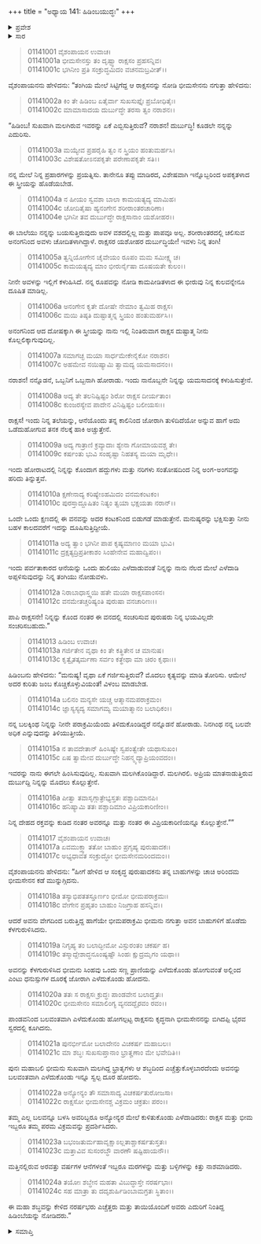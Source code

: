 +++
title = "ಅಧ್ಯಾಯ 141: ಹಿಡಿಂಬಯುದ್ಧಃ"
+++

<details><summary>ಪ್ರವೇಶ</summary>


।।   ಓಂ ಓಂ ನಮೋ ನಾರಾಯಣಾಯ।।   ಶ್ರೀ ವೇದವ್ಯಾಸಾಯ ನಮಃ ।।

ಶ್ರೀ ಕೃಷ್ಣದ್ವೈಪಾಯನ ವೇದವ್ಯಾಸ ವಿರಚಿತ  

**ಶ್ರೀ ಮಹಾಭಾರತ**

**ಆದಿ ಪರ್ವ**

**ಹಿಡಿಂಬವಧ ಪರ್ವ**

**ಅಧ್ಯಾಯ 141**

</details>


<details><summary>ಸಾರ</summary>

ಭೀಮನು ಹಿಂಡಿಂಬನನ್ನು ಕೊಲ್ಲುವುದಾಗಿ ಹೇಳುವುದು (1-12). ಕೋಪದಿಂದ ಮುನ್ನುಗ್ಗಿ ಬಂದ ಹಿಡಿಂಬನೊಂದಿಗೆ ಭೀಮನ ಭಯಂಕರ ಯುದ್ಧನಡೆಯುವಾಗ ಎಚ್ಚೆತ್ತ ಪಾಂಡವರು ಅಲ್ಲಿ ನಿಂತಿದ್ದ ಹಿಡಿಂಬಿಯನ್ನು ನೋಡಿದುದು (13-24).

</details>




> 01141001 ವೈಶಂಪಾಯನ ಉವಾಚ।  
01141001a ಭೀಮಸೇನಸ್ತು ತಂ ದೃಷ್ಟ್ವಾ ರಾಕ್ಷಸಂ ಪ್ರಹಸನ್ನಿವ।  
01141001c ಭಗಿನೀಂ ಪ್ರತಿ ಸಂಕ್ರುದ್ಧಮಿದಂ ವಚನಮಬ್ರವೀತ್।।

ವೈಶಂಪಾಯನನು ಹೇಳಿದನು: “ತಂಗಿಯ ಮೇಲೆ ಸಿಟ್ಟಿಗೆದ್ದ ಆ ರಾಕ್ಷಸನನ್ನು ನೋಡಿ ಭೀಮಸೇನನು ನಗುತ್ತಾ ಹೇಳಿದನು:

> 01141002a ಕಿಂ ತೇ ಹಿಡಿಂಬ ಏತೈರ್ವಾ ಸುಖಸುಪ್ತೈಃ ಪ್ರಬೋಧಿತೈಃ।  
01141002c ಮಾಮಾಸಾದಯ ದುರ್ಬುದ್ಧೇ ತರಸಾ ತ್ವಂ ನರಾಶನ।।

“ಹಿಡಿಂಬ! ಸುಖವಾಗಿ ಮಲಗಿರುವ ಇವರನ್ನು ಏಕೆ ಎಬ್ಬಿಸುತ್ತಿರುವೆ? ನರಾಶನ! ದುರ್ಬುದ್ಧಿ! ಕೂಡಲೇ ನನ್ನನ್ನು ಎದುರಿಸು.

> 01141003a ಮಯ್ಯೇವ ಪ್ರಹರೈಹಿ ತ್ವಂ ನ ಸ್ತ್ರಿಯಂ ಹಂತುಮರ್ಹಸಿ।   
01141003c ವಿಶೇಷತೋಽನಪಕೃತೇ ಪರೇಣಾಪಕೃತೇ ಸತಿ।।

ನನ್ನ ಮೇಲೆ ನಿನ್ನ ಪ್ರಹಾರಗಳನ್ನು ಪ್ರಯತ್ನಿಸು. ತಾನೇನೂ ತಪ್ಪು ಮಾಡಿರದ, ವಿಶೇಷವಾಗಿ ಇನ್ನೊಬ್ಬರಿಂದ ಅಪಕೃತಳಾದ ಈ ಸ್ತ್ರೀಯನ್ನು ಹೊಡೆಯಬೇಡ.

> 01141004a ನ ಹೀಯಂ ಸ್ವವಶಾ ಬಾಲಾ ಕಾಮಯತ್ಯದ್ಯ ಮಾಮಿಹ।  
01141004c ಚೋದಿತೈಷಾ ಹ್ಯನಂಗೇನ ಶರೀರಾಂತರಚಾರಿಣಾ।  
01141004e ಭಗಿನೀ ತವ ದುರ್ಬುದ್ಧೇ ರಾಕ್ಷಸಾನಾಂ ಯಶೋಹರ।।

ಈ ಬಾಲೆಯು ನನ್ನನ್ನು ಬಯಸುತ್ತಿರುವುದು ಅವಳ ವಶದಲ್ಲಿಲ್ಲ ಮತ್ತು ಪಾಪವೂ ಅಲ್ಲ. ಶರೀರಾಂತರದಲ್ಲಿ ಚಲಿಸುವ ಅನಂಗನಿಂದ ಅವಳು ಚೋದಿತಳಾಗಿದ್ದಾಳೆ. ರಾಕ್ಷಸರ ಯಶೋಹರ ದುರ್ಬುದ್ಧಿಯೇ! ಇವಳು ನಿನ್ನ ತಂಗಿ!

> 01141005a ತ್ವನ್ನಿಯೋಗೇನ ಚೈವೇಯಂ ರೂಪಂ ಮಮ ಸಮೀಕ್ಷ್ಯ ಚ।  
01141005c ಕಾಮಯತ್ಯದ್ಯ ಮಾಂ ಭೀರುರ್ನೈಷಾ ದೂಷಯತೇ ಕುಲಂ।।

ನೀನೇ ಅವಳನ್ನು ಇಲ್ಲಿಗೆ ಕಳುಹಿಸಿದೆ. ನನ್ನ ರೂಪವನ್ನು ನೋಡಿ ಕಾಮಪೀಡಿತಳಾದ ಈ ಭೀರುವು ನಿನ್ನ ಕುಲವನ್ನೇನೂ ದೂಷಿತ ಮಾಡಿಲ್ಲ.

> 01141006a ಅನಂಗೇನ ಕೃತೇ ದೋಷೇ ನೇಮಾಂ ತ್ವಮಿಹ ರಾಕ್ಷಸ।  
01141006c ಮಯಿ ತಿಷ್ಠತಿ ದುಷ್ಟಾತ್ಮನ್ನ ಸ್ತ್ರಿಯಂ ಹಂತುಮರ್ಹಸಿ।।

ಅನಂಗನಿಂದ ಆದ ದೋಷಕ್ಕಾಗಿ ಈ ಸ್ತ್ರೀಯನ್ನು ನಾನು ಇಲ್ಲಿ ನಿಂತಿರುವಾಗ ರಾಕ್ಷಸ ದುಷ್ಟಾತ್ಮ ನೀನು ಕೊಲ್ಲಲಿಕ್ಕಾಗುವುದಿಲ್ಲ.

> 01141007a ಸಮಾಗಚ್ಛ ಮಯಾ ಸಾರ್ಧಮೇಕೇನೈಕೋ ನರಾಶನ।  
01141007c ಅಹಮೇವ ನಯಿಷ್ಯಾಮಿ ತ್ವಾಮದ್ಯ ಯಮಸಾದನಂ।।

ನರಾಶನ! ನನ್ನೊಡನೆ, ಒಬ್ಬನಿಗೆ ಒಬ್ಬನಾಗಿ ಹೋರಾಡು. ಇಂದು ನಾನೊಬ್ಬನೇ ನಿನ್ನನ್ನು ಯಮಸಾದನಕ್ಕೆ ಕಳುಹಿಸುತ್ತೇನೆ.

> 01141008a ಅದ್ಯ ತೇ ತಲನಿಷ್ಪಿಷ್ಟಂ ಶಿರೋ ರಾಕ್ಷಸ ದೀರ್ಯತಾಂ।  
01141008c ಕುಂಜರಸ್ಯೇವ ಪಾದೇನ ವಿನಿಷ್ಪಿಷ್ಟಂ ಬಲೀಯಸಃ।।

ರಾಕ್ಷಸ! ಇಂದು ನಿನ್ನ ತಲೆಯನ್ನು, ಆನೆಯೊಂದು ತನ್ನ ಕಾಲಿನಿಂದ ಜೋರಾಗಿ ತುಳಿದಿದೆಯೋ ಅನ್ನುವ ಹಾಗೆ ಅದು ಒಡೆದುಹೋಗುವ ತನಕ ನೆಲಕ್ಕೆ ಹಾಕಿ ಅಚ್ಚುತ್ತೇನೆ.

> 01141009a ಅದ್ಯ ಗಾತ್ರಾಣಿ ಕ್ರವ್ಯಾದಾಃ ಶ್ಯೇನಾ ಗೋಮಾಯವಶ್ಚ ತೇ।  
01141009c ಕರ್ಷಂತು ಭುವಿ ಸಂಹೃಷ್ಟಾ ನಿಹತಸ್ಯ ಮಯಾ ಮೃಧೇ।।

ಇಂದು ಹೋರಾಟದಲ್ಲಿ ನಿನ್ನನ್ನು ಕೊಂದಾಗ ಹದ್ದುಗಳು ಮತ್ತು ನರಿಗಳು ಸಂತೋಷದಿಂದ ನಿನ್ನ ಅಂಗ-ಅಂಗವನ್ನು ಹರಿದು ತಿನ್ನುತ್ತವೆ.

> 01141010a ಕ್ಷಣೇನಾದ್ಯ ಕರಿಷ್ಯೇಽಹಮಿದಂ ವನಮಕಂಟಕಂ।   
01141010c ಪುರಸ್ತಾದ್ದೂಷಿತಂ ನಿತ್ಯಂ ತ್ವಯಾ ಭಕ್ಷಯತಾ ನರಾನ್।।

ಒಂದೇ ಒಂದು ಕ್ಷಣದಲ್ಲಿ ಈ ವನವನ್ನು ಅದರ ಕಂಟಕನಿಂದ ಬಿಡುಗಡೆ ಮಾಡುತ್ತೇನೆ. ಮನುಷ್ಯರನ್ನು ಭಕ್ಷಿಸುತ್ತಾ ನೀನು ಬಹಳ ಕಾಲದವರೆಗೆ ಇದನ್ನು ದೂಷಿಸುತ್ತಿದ್ದೀಯೆ.

> 01141011a ಅದ್ಯ ತ್ವಾಂ ಭಗಿನೀ ಪಾಪ ಕೃಷ್ಯಮಾಣಂ ಮಯಾ ಭುವಿ।  
01141011c ದ್ರಕ್ಷತ್ಯದ್ರಿಪ್ರತೀಕಾಶಂ ಸಿಂಹೇನೇವ ಮಹಾದ್ವಿಪಂ।।

ಇಂದು ಪರ್ವತಾಕಾರದ ಆನೆಯನ್ನು ಒಂದು ಹುಲಿಯು ಎಳೆದಾಡುವಂತೆ ನಿನ್ನನ್ನು ನಾನು ನೆಲದ ಮೇಲೆ ಎಳೆದಾಡಿ ಅಪ್ಪಳಿಸುವುದನ್ನು ನಿನ್ನ ತಂಗಿಯು ನೋಡುವಳು.

> 01141012a ನಿರಾಬಾಧಾಸ್ತ್ವಯಿ ಹತೇ ಮಯಾ ರಾಕ್ಷಸಪಾಂಸನ।  
01141012c ವನಮೇತಚ್ಚರಿಷ್ಯಂತಿ ಪುರುಷಾ ವನಚಾರಿಣಃ।।

ಪಾಪಿ ರಾಕ್ಷಸನೇ! ನಿನ್ನನ್ನು ಕೊಂದ ನಂತರ ಈ ವನದಲ್ಲಿ ಸಂಚರಿಸುವ ಪುರುಷರು ನಿನ್ನ ಭಯವಿಲ್ಲದೇ ಸಂಚರಿಸಬಹುದು.”

> 01141013 ಹಿಡಿಂಬ ಉವಾಚ।  
01141013a ಗರ್ಜಿತೇನ ವೃಥಾ ಕಿಂ ತೇ ಕತ್ಥಿತೇನ ಚ ಮಾನುಷ।  
01141013c ಕೃತ್ವೈತತ್ಕರ್ಮಣಾ ಸರ್ವಂ ಕತ್ಥೇಥಾ ಮಾ ಚಿರಂ ಕೃಥಾಃ।।

ಹಿಡಿಂಬನು ಹೇಳಿದನು: “ಮನುಷ್ಯ! ವೃಥಾ ಏಕೆ ಗರ್ಜಿಸುತ್ತಿರುವೆ? ಮೊದಲು ಕೃತ್ಯವನ್ನು ಮಾಡಿ ತೋರಿಸು. ಆಮೇಲೆ ಅದರ ಕುರಿತು ಜಂಬ ಕೊಚ್ಚಿಕೊಳ್ಳುವಿಯಂತೆ! ವಿಳಂಬ ಮಾಡಬೇಡ.

> 01141014a ಬಲಿನಂ ಮನ್ಯಸೇ ಯಚ್ಚ ಆತ್ಮಾನಮಪರಾಕ್ರಮಂ।  
01141014c ಜ್ಞಾಸ್ಯಸ್ಯದ್ಯ ಸಮಾಗಮ್ಯ ಮಯಾತ್ಮಾನಂ ಬಲಾಧಿಕಂ।।

ನನ್ನ ಬಲಕ್ಕಿಂಥ ನಿನ್ನನ್ನು ನೀನೇ ಪರಾಕ್ರಮಿಯೆಂದು ತಿಳಿದುಕೊಂಡಿದ್ದರೆ ನನ್ನೊಡನೆ ಹೋರಾಡು. ನಿನಗಿಂಥ ನನ್ನ ಬಲವೇ ಅಧಿಕ ಎನ್ನುವುದನ್ನು ತಿಳಿಯುತ್ತೀಯೆ.

> 01141015a ನ ತಾವದೇತಾನ್ ಹಿಂಸಿಷ್ಯೇ ಸ್ವಪಂತ್ವೇತೇ ಯಥಾಸುಖಂ।   
01141015c ಏಷ ತ್ವಾಮೇವ ದುರ್ಬುದ್ಧೇ ನಿಹನ್ಮ್ಯದ್ಯಾಪ್ರಿಯಂವದಂ।।

ಇವರನ್ನು ನಾನು ಈಗಲೇ ಹಿಂಸಿಸುವುದಿಲ್ಲ. ಸುಖವಾಗಿ ಮಲಗಿಕೊಂಡಿದ್ದಾರೆ. ಮಲಗಿರಲಿ. ಅಪ್ರಿಯ ಮಾತನಾಡುತ್ತಿರುವ ದುರ್ಬುದ್ದಿ ನಿನ್ನನ್ನು ಮೊದಲು ಕೊಲ್ಲುತ್ತೇನೆ.

> 01141016a ಪೀತ್ವಾ ತವಾಸೃಗ್ಗಾತ್ರೇಭ್ಯಸ್ತತಃ ಪಶ್ಚಾದಿಮಾನಪಿ।  
01141016c ಹನಿಷ್ಯಾಮಿ ತತಃ ಪಶ್ಚಾದಿಮಾಂ ವಿಪ್ರಿಯಕಾರಿಣೀಂ।।

ನಿನ್ನ ದೇಹದ ರಕ್ತವನ್ನು ಕುಡಿದ ನಂತರ ಅವರನ್ನೂ ಮತ್ತು ನಂತರ ಈ ವಿಪ್ರಿಯಕಾರಿಣಿಯನ್ನೂ ಕೊಲ್ಲುತ್ತೇನೆ.””

> 01141017 ವೈಶಂಪಾಯನ ಉವಾಚ।  
01141017a ಏವಮುಕ್ತ್ವಾ ತತೋ ಬಾಹುಂ ಪ್ರಗೃಹ್ಯ ಪುರುಷಾದಕಃ।   
01141017c ಅಭ್ಯಧಾವತ ಸಂಕ್ರುದ್ಧೋ ಭೀಮಸೇನಮರಿಂದಮಂ।।

ವೈಶಂಪಾಯನನು ಹೇಳಿದನು: “ಹೀಗೆ ಹೇಳಿದ ಆ ಸಂಕೃದ್ಧ ಪುರುಷಾದಕನು ತನ್ನ ಬಾಹುಗಳನ್ನು ಚಾಚಿ ಅರಿಂದಮ ಭೀಮಸೇನನ ಕಡೆ ಮುನ್ನುಗ್ಗಿದನು.

> 01141018a ತಸ್ಯಾಭಿಪತತಸ್ತೂರ್ಣಂ ಭೀಮೋ ಭೀಮಪರಾಕ್ರಮಃ।  
01141018c ವೇಗೇನ ಪ್ರಹೃತಂ ಬಾಹುಂ ನಿಜಗ್ರಾಹ ಹಸನ್ನಿವ।।

ಆದರೆ ಅವನು ವೇಗದಿಂದ ಬರುತ್ತಿದ್ದ ಹಾಗೆಯೇ ಭೀಮಪರಾಕ್ರಮಿ ಭೀಮನು ನಗುತ್ತಾ ಅವನ ಬಾಹುಗಳಿಗೆ ಹೊಡೆದು ಕೆಳಗುರುಳಿಸಿದನು.

> 01141019a ನಿಗೃಹ್ಯ ತಂ ಬಲಾದ್ಭೀಮೋ ವಿಸ್ಫುರಂತಂ ಚಕರ್ಷ ಹ।  
01141019c ತಸ್ಮಾದ್ದೇಶಾದ್ಧನೂಂಷ್ಯಷ್ಟೌ ಸಿಂಹಃ ಕ್ಷುದ್ರಮೃಗಂ ಯಥಾ।।

ಅವನನ್ನು ಕೆಳಗುರುಳಿಸಿದ ಭೀಮನು ಸಿಂಹವು ಒಂದು ಸಣ್ಣ ಪ್ರಾಣಿಯನ್ನು ಎಳೆದುಕೊಂಡು ಹೋಗುವಂತೆ ಅಲ್ಲಿಂದ ಎಂಟು ಧನುಸ್ಸುಗಳ ದೂರಕ್ಕೆ ಜೋರಾಗಿ ಎಳೆದುಕೊಂಡು ಹೋದನು.

> 01141020a ತತಃ ಸ ರಾಕ್ಷಸಃ ಕ್ರುದ್ಧಃ ಪಾಂಡವೇನ ಬಲಾದ್ಧೃತಃ।   
01141020c ಭೀಮಸೇನಂ ಸಮಾಲಿಂಗ್ಯ ವ್ಯನದದ್ಭೈರವಂ ರವಂ।।

ಪಾಂಡವನಿಂದ ಬಲವಂತವಾಗಿ ಎಳೆದುಕೊಂಡು ಹೋಗಲ್ಪಟ್ಟ ರಾಕ್ಷಸನು ಕೃದ್ಧನಾಗಿ ಭೀಮಸೇನನನ್ನು ಬಿಗಿದಪ್ಪಿ ಭೈರವ ಸ್ವರದಲ್ಲಿ ಕೂಗಿದನು.

> 01141021a ಪುನರ್ಭೀಮೋ ಬಲಾದೇನಂ ವಿಚಕರ್ಷ ಮಹಾಬಲಃ।  
01141021c ಮಾ ಶಬ್ಧಃ ಸುಖಸುಪ್ತಾನಾಂ ಭ್ರಾತೄಣಾಂ ಮೇ ಭವೇದಿತಿ।।

ಪುನಃ ಮಹಾಬಲಿ ಭೀಮನು ಸುಖವಾಗಿ ಮಲಗಿದ್ದ ಭ್ರಾತೃಗಳು ಆ ಶಬ್ಧದಿಂದ ಎಚ್ಚೆತ್ತುಕೊಳ್ಳಬಾರದೆಂದು ಅವನನ್ನು ಬಲವಂತವಾಗಿ ಎಳೆದುಕೊಂಡು ಇನ್ನೂ ಸ್ವಲ್ಪ ದೂರ ಹೋದನು.

> 01141022a ಅನ್ಯೋನ್ಯಂ ತೌ ಸಮಾಸಾದ್ಯ ವಿಚಕರ್ಷತುರೋಜಸಾ।  
01141022c ರಾಕ್ಷಸೋ ಭೀಮಸೇನಶ್ಚ ವಿಕ್ರಮಂ ಚಕ್ರತುಃ ಪರಂ।।

ತಮ್ಮ ಎಲ್ಲ ಬಲವನ್ನೂ ಬಳಸಿ ಅವರಿಬ್ಬರೂ ಅನ್ಯೋನ್ಯರ ಮೇಲೆ ಕುಳಿತುಕೊಂಡು ಎಳೆದಾಡಿದರು: ರಾಕ್ಷಸ ಮತ್ತು ಭೀಮ ಇಬ್ಬರೂ ತಮ್ಮ ಪರಮ ವಿಕ್ರಮವನ್ನು ಪ್ರದರ್ಶಿಸಿದರು.

> 01141023a ಬಭಂಜತುರ್ಮಹಾವೃಕ್ಷಾಽಲ್ಲತಾಶ್ಚಾಕರ್ಷತುಸ್ತತಃ।  
01141023c ಮತ್ತಾವಿವ ಸುಸಂರಬ್ಧೌ ವಾರಣೌ ಷಷ್ಟಿಹಾಯನೌ।।

ಮತ್ತಿನಲ್ಲಿರುವ ಅರವತ್ತು ವರ್ಷಗಳ ಆನೆಗಳಂತೆ ಇಬ್ಬರೂ ಮರಗಳನ್ನು ಮತ್ತು ಬಳ್ಳಿಗಳನ್ನು ಕಿತ್ತು ನಾಶಮಾಡಿದರು.

> 01141024a ತಯೋಃ ಶಬ್ಧೇನ ಮಹತಾ ವಿಬುದ್ಧಾಸ್ತೇ ನರರ್ಷಭಾಃ।  
01141024c ಸಹ ಮಾತ್ರಾ ತು ದದೃಶುರ್ಹಿಡಿಂಬಾಮಗ್ರತಃ ಸ್ಥಿತಾಂ।।

ಈ ಮಹಾ ಶಬ್ಧವನ್ನು ಕೇಳಿದ ನರರ್ಷಭರು ಎಚ್ಚೆತ್ತರು ಮತ್ತು ತಾಯಿಯೊಂದಿಗೆ ಅವರು ಎದುರಿಗೆ ನಿಂತಿದ್ದ ಹಿಡಿಂಬೆಯನ್ನು ನೋಡಿದರು.”



<details><summary>ಸಮಾಪ್ತಿ</summary>


ಇತಿ ಶ್ರೀ ಮಹಾಭಾರತೇ ಆದಿಪರ್ವಣಿ ಹಿಡಿಂಬವಧಪರ್ವಣಿ ಹಿಡಿಂಬಯುದ್ಧೇ ಏಕಚತ್ವಾರಿಂಶದಧಿಕಶತತಮೋಽಧ್ಯಾಯ:।।  
ಇದು ಶ್ರೀ ಮಹಾಭಾರತದಲ್ಲಿ ಆದಿಪರ್ವದಲ್ಲಿ ಹಿಡಿಂಬವಧಪರ್ವದಲ್ಲಿ ಹಿಡಿಂಬಯುದ್ಧ ಎನ್ನುವ ನೂರಾನಲ್ವತ್ತೊಂದನೆಯ ಅಧ್ಯಾಯವು.



</details>

